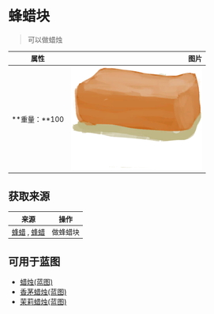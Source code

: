 # 蜂蜡块  
> 可以做蜡烛  
  
  属性  |   图片   
 ----  |  ----:   
 **重量：**100  |  ![](Sprite/BeeswaxBlock.png)   
  
## 获取来源  
来源  |  操作  
----  |  ----  
[蜂蜡](Beeswax.md) , [蜂蜡](Beeswax.md)  |  做蜂蜡块  
## 可用于蓝图  
- [蜡烛(蓝图)](Bp_Candles.md)  
- [香茅蜡烛(蓝图)](Bp_CandlesCitronella.md)  
- [茉莉蜡烛(蓝图)](Bp_CandlesJasmine.md)  
  
  
